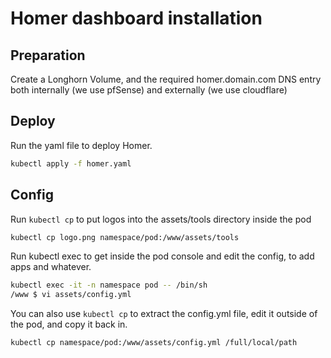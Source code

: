 # Homer dashboard installation

## Preparation

Create a Longhorn Volume, and the required homer.domain.com DNS entry both internally (we use pfSense) and externally (we use cloudflare)
## Deploy

Run the yaml file to deploy Homer.

```bash
kubectl apply -f homer.yaml
```

## Config

Run `kubectl cp` to put logos into the assets/tools directory inside the pod

```bash
kubectl cp logo.png namespace/pod:/www/assets/tools
```

Run kubectl exec to get inside the pod console and edit the config, to add apps and whatever.

```bash
kubectl exec -it -n namespace pod -- /bin/sh
/www $ vi assets/config.yml
```

You can also use `kubectl cp` to extract the config.yml file, edit it outside of the pod, and copy it back in.

```bash
kubectl cp namespace/pod:/www/assets/config.yml /full/local/path
```
